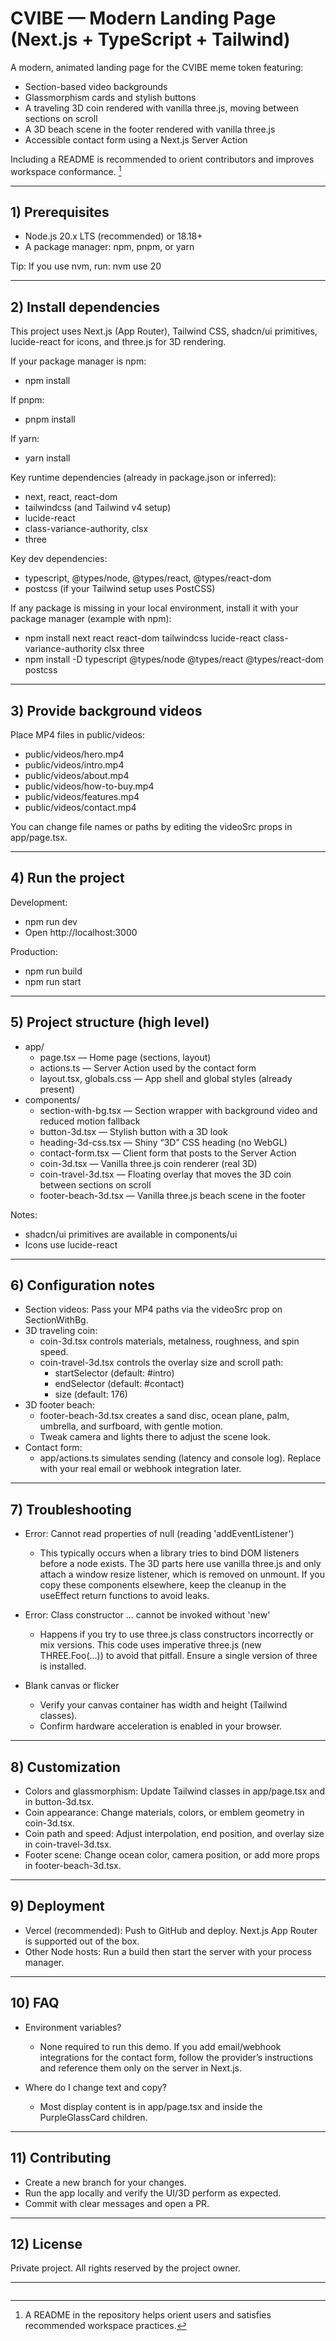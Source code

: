 # CVIBE — Modern Landing Page (Next.js + TypeScript + Tailwind)

A modern, animated landing page for the CVIBE meme token featuring:
- Section-based video backgrounds
- Glassmorphism cards and stylish buttons
- A traveling 3D coin rendered with vanilla three.js, moving between sections on scroll
- A 3D beach scene in the footer rendered with vanilla three.js
- Accessible contact form using a Next.js Server Action

Including a README is recommended to orient contributors and improves workspace conformance. [^1]

---

## 1) Prerequisites

- Node.js 20.x LTS (recommended) or 18.18+
- A package manager: npm, pnpm, or yarn

Tip: If you use nvm, run: nvm use 20

---

## 2) Install dependencies

This project uses Next.js (App Router), Tailwind CSS, shadcn/ui primitives, lucide-react for icons, and three.js for 3D rendering.

If your package manager is npm:
- npm install

If pnpm:
- pnpm install

If yarn:
- yarn install

Key runtime dependencies (already in package.json or inferred):
- next, react, react-dom
- tailwindcss (and Tailwind v4 setup)
- lucide-react
- class-variance-authority, clsx
- three

Key dev dependencies:
- typescript, @types/node, @types/react, @types/react-dom
- postcss (if your Tailwind setup uses PostCSS)

If any package is missing in your local environment, install it with your package manager (example with npm):
- npm install next react react-dom tailwindcss lucide-react class-variance-authority clsx three
- npm install -D typescript @types/node @types/react @types/react-dom postcss

---

## 3) Provide background videos

Place MP4 files in public/videos:
- public/videos/hero.mp4
- public/videos/intro.mp4
- public/videos/about.mp4
- public/videos/how-to-buy.mp4
- public/videos/features.mp4
- public/videos/contact.mp4

You can change file names or paths by editing the videoSrc props in app/page.tsx.

---

## 4) Run the project

Development:
- npm run dev
- Open http://localhost:3000

Production:
- npm run build
- npm run start

---

## 5) Project structure (high level)

- app/
  - page.tsx — Home page (sections, layout)
  - actions.ts — Server Action used by the contact form
  - layout.tsx, globals.css — App shell and global styles (already present)
- components/
  - section-with-bg.tsx — Section wrapper with background video and reduced motion fallback
  - button-3d.tsx — Stylish button with a 3D look
  - heading-3d-css.tsx — Shiny “3D” CSS heading (no WebGL)
  - contact-form.tsx — Client form that posts to the Server Action
  - coin-3d.tsx — Vanilla three.js coin renderer (real 3D)
  - coin-travel-3d.tsx — Floating overlay that moves the 3D coin between sections on scroll
  - footer-beach-3d.tsx — Vanilla three.js beach scene in the footer

Notes:
- shadcn/ui primitives are available in components/ui
- Icons use lucide-react

---

## 6) Configuration notes

- Section videos: Pass your MP4 paths via the videoSrc prop on SectionWithBg.
- 3D traveling coin:
  - coin-3d.tsx controls materials, metalness, roughness, and spin speed.
  - coin-travel-3d.tsx controls the overlay size and scroll path:
    - startSelector (default: #intro)
    - endSelector (default: #contact)
    - size (default: 176)
- 3D footer beach:
  - footer-beach-3d.tsx creates a sand disc, ocean plane, palm, umbrella, and surfboard, with gentle motion.
  - Tweak camera and lights there to adjust the scene look.
- Contact form:
  - app/actions.ts simulates sending (latency and console log). Replace with your real email or webhook integration later.

---

## 7) Troubleshooting

- Error: Cannot read properties of null (reading 'addEventListener')
  - This typically occurs when a library tries to bind DOM listeners before a node exists. The 3D parts here use vanilla three.js and only attach a window resize listener, which is removed on unmount. If you copy these components elsewhere, keep the cleanup in the useEffect return functions to avoid leaks.

- Error: Class constructor ... cannot be invoked without 'new'
  - Happens if you try to use three.js class constructors incorrectly or mix versions. This code uses imperative three.js (new THREE.Foo(...)) to avoid that pitfall. Ensure a single version of three is installed.

- Blank canvas or flicker
  - Verify your canvas container has width and height (Tailwind classes).
  - Confirm hardware acceleration is enabled in your browser.

---

## 8) Customization

- Colors and glassmorphism: Update Tailwind classes in app/page.tsx and in button-3d.tsx.
- Coin appearance: Change materials, colors, or emblem geometry in coin-3d.tsx.
- Coin path and speed: Adjust interpolation, end position, and overlay size in coin-travel-3d.tsx.
- Footer scene: Change ocean color, camera position, or add more props in footer-beach-3d.tsx.

---

## 9) Deployment

- Vercel (recommended): Push to GitHub and deploy. Next.js App Router is supported out of the box.
- Other Node hosts: Run a build then start the server with your process manager.

---

## 10) FAQ

- Environment variables?
  - None required to run this demo. If you add email/webhook integrations for the contact form, follow the provider’s instructions and reference them only on the server in Next.js.

- Where do I change text and copy?
  - Most display content is in app/page.tsx and inside the PurpleGlassCard children.

---

## 11) Contributing

- Create a new branch for your changes.
- Run the app locally and verify the UI/3D perform as expected.
- Commit with clear messages and open a PR.

---

## 12) License

Private project. All rights reserved by the project owner.

---

[^1]: A README in the repository helps orient users and satisfies recommended workspace practices. 
```
